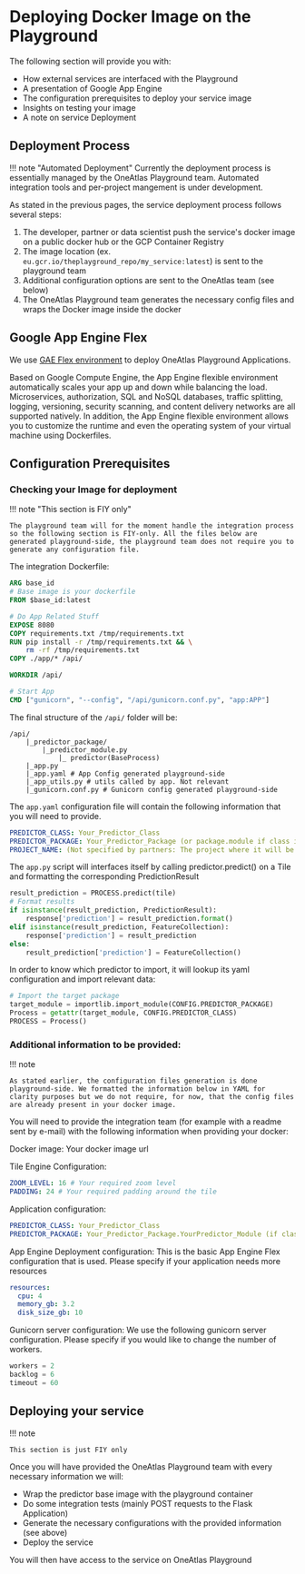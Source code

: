 # Deploying Docker Image on the Playground

The following section will provide you with:

- How external services are interfaced with the Playground
- A presentation of Google App Engine
- The configuration prerequisites to deploy your service image
- Insights on testing your image
- A note on service Deployment

## Deployment Process

!!! note "Automated Deployment"
    Currently the deployment process is essentially managed by the OneAtlas Playground team. Automated integration tools and per-project mangement is under development.

As stated in the previous pages, the service deployment process follows several steps:

1. The developer, partner or data scientist push the service's docker image on a public docker hub or the GCP Container Registry
1. The image location (ex. `eu.gcr.io/theplayground_repo/my_service:latest`) is sent to the playground team
1. Additional configuration options are sent to the OneAtlas team (see below)
1. The OneAtlas Playground team generates the necessary config files and wraps the Docker image inside the docker

## Google App Engine Flex

We use [GAE Flex environment](https://cloud.google.com/appengine/docs/flexible/) to deploy OneAtlas Playground Applications.

Based on Google Compute Engine, the App Engine flexible environment automatically scales your app up and down while balancing the load. Microservices, authorization, SQL and NoSQL databases, traffic splitting, logging, versioning, security scanning, and content delivery networks are all supported natively. In addition, the App Engine flexible environment allows you to customize the runtime and even the operating system of your virtual machine using Dockerfiles.

## Configuration Prerequisites

### Checking your Image for deployment

!!! note "This section is FIY only"

    The playground team will for the moment handle the integration process so the following section is FIY-only. All the files below are generated playground-side, the playground team does not require you to generate any configuration file.

The integration Dockerfile:

```Dockerfile
ARG base_id
# Base image is your dockerfile
FROM $base_id:latest

# Do App Related Stuff
EXPOSE 8080
COPY requirements.txt /tmp/requirements.txt
RUN pip install -r /tmp/requirements.txt && \
    rm -rf /tmp/requirements.txt
COPY ./app/* /api/

WORKDIR /api/

# Start App
CMD ["gunicorn", "--config", "/api/gunicorn.conf.py", "app:APP"]
```

The final structure of the `/api/` folder will be:

```text
/api/
    |_predictor_package/
        |_predictor_module.py
            |_ predictor(BaseProcess)
    |_app.py
    |_app.yaml # App Config generated playground-side
    |_app_utils.py # utils called by app. Not relevant
    |_gunicorn.conf.py # Gunicorn config generated playground-side
```

The `app.yaml` configuration file will contain the following information that you will need to provide.

```yaml
PREDICTOR_CLASS: Your_Predictor_Class
PREDICTOR_PACKAGE: Your_Predictor_Package (or package.module if class is not importable from package)
PROJECT_NAME: (Not specified by partners: The project where it will be deployed)
```

The `app.py` script will interfaces itself by calling predictor.predict() on a Tile and formatting the corresponding PredictionResult

```python
result_prediction = PROCESS.predict(tile)
# Format results
if isinstance(result_prediction, PredictionResult):
    response['prediction'] = result_prediction.format()
elif isinstance(result_prediction, FeatureCollection):
    response['prediction'] = result_prediction
else:
    result_prediction['prediction'] = FeatureCollection()
```

In order to know which predictor to import, it will lookup its yaml configuration and import relevant data:

```python
# Import the target package
target_module = importlib.import_module(CONFIG.PREDICTOR_PACKAGE)
Process = getattr(target_module, CONFIG.PREDICTOR_CLASS)
PROCESS = Process()
```

### Additional information to be provided:

!!! note

    As stated earlier, the configuration files generation is done playground-side. We formatted the information below in YAML for clarity purposes but we do not require, for now, that the config files are already present in your docker image.

You will need to provide the integration team (for example with a readme sent by e-mail) with the following information when providing your docker:

Docker image: Your docker image url

Tile Engine Configuration:

```yaml
ZOOM_LEVEL: 16 # Your required zoom level
PADDING: 24 # Your required padding around the tile
```

Application configuration:

```yaml
PREDICTOR_CLASS: Your_Predictor_Class
PREDICTOR_PACKAGE: Your_Predictor_Package.YourPredictor_Module (if class is not available from package)
```

App Engine Deployment configuration: This is the basic App Engine Flex configuration that is used. Please specify if your application needs more resources

```yaml
resources:
  cpu: 4
  memory_gb: 3.2
  disk_size_gb: 10
```

Gunicorn server configuration: We use the following gunicorn server configuration. Please specify if you would like to change the number of workers.

```python
workers = 2
backlog = 6
timeout = 60
```

## Deploying your service

!!! note

    This section is just FIY only

Once you will have provided the OneAtlas Playground team with every necessary information we will:

- Wrap the predictor base image with the playground container
- Do some integration tests (mainly POST requests to the Flask Application)
- Generate the necessary configurations with the provided information (see above)
- Deploy the service

You will then have access to the service on OneAtlas Playground
